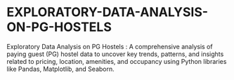 # EXPLORATORY-DATA-ANALYSIS-ON-PG-HOSTELS
Exploratory Data Analysis on PG Hostels : A comprehensive analysis of paying guest (PG) hostel data to uncover key trends, patterns, and insights related to pricing, location, amenities, and occupancy using Python libraries like Pandas, Matplotlib, and Seaborn.
